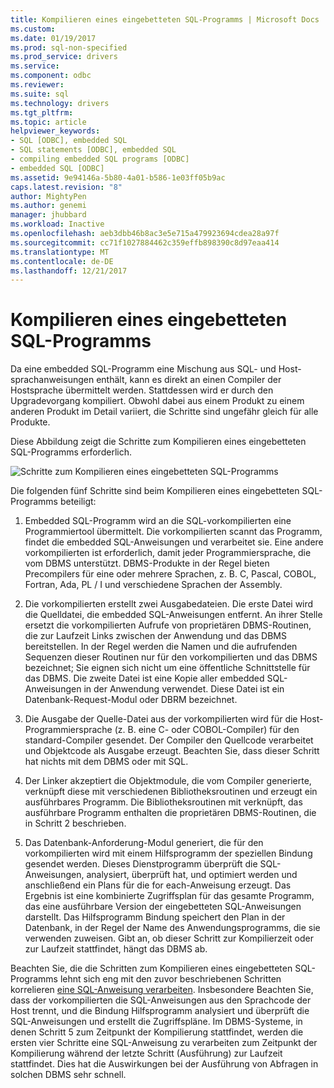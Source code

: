 ```yaml
---
title: Kompilieren eines eingebetteten SQL-Programms | Microsoft Docs
ms.custom: 
ms.date: 01/19/2017
ms.prod: sql-non-specified
ms.prod_service: drivers
ms.service: 
ms.component: odbc
ms.reviewer: 
ms.suite: sql
ms.technology: drivers
ms.tgt_pltfrm: 
ms.topic: article
helpviewer_keywords:
- SQL [ODBC], embedded SQL
- SQL statements [ODBC], embedded SQL
- compiling embedded SQL programs [ODBC]
- embedded SQL [ODBC]
ms.assetid: 9e94146a-5b80-4a01-b586-1e03ff05b9ac
caps.latest.revision: "8"
author: MightyPen
ms.author: genemi
manager: jhubbard
ms.workload: Inactive
ms.openlocfilehash: aeb3dbb46b8ac3e5e715a479923694cdea28a97f
ms.sourcegitcommit: cc71f1027884462c359effb898390c8d97eaa414
ms.translationtype: MT
ms.contentlocale: de-DE
ms.lasthandoff: 12/21/2017
---
```

# <a name="compiling-an-embedded-sql-program"></a>Kompilieren eines eingebetteten SQL-Programms
Da eine embedded SQL-Programm eine Mischung aus SQL- und Host-sprachanweisungen enthält, kann es direkt an einen Compiler der Hostsprache übermittelt werden. Stattdessen wird er durch den Upgradevorgang kompiliert. Obwohl dabei aus einem Produkt zu einem anderen Produkt im Detail variiert, die Schritte sind ungefähr gleich für alle Produkte.  
  
 Diese Abbildung zeigt die Schritte zum Kompilieren eines eingebetteten SQL-Programms erforderlich.  
  
 ![Schritte zum Kompilieren eines eingebetteten SQL-Programms](../../odbc/reference/media/pr02.gif "pr02")  
  
 Die folgenden fünf Schritte sind beim Kompilieren eines eingebetteten SQL-Programms beteiligt:  
  
1.  Embedded SQL-Programm wird an die SQL-vorkompilierten eine Programmiertool übermittelt. Die vorkompilierten scannt das Programm, findet die embedded SQL-Anweisungen und verarbeitet sie. Eine andere vorkompilierten ist erforderlich, damit jeder Programmiersprache, die vom DBMS unterstützt. DBMS-Produkte in der Regel bieten Precompilers für eine oder mehrere Sprachen, z. B. C, Pascal, COBOL, Fortran, Ada, PL / I und verschiedene Sprachen der Assembly.  
  
2.  Die vorkompilierten erstellt zwei Ausgabedateien. Die erste Datei wird die Quelldatei, die embedded SQL-Anweisungen entfernt. An ihrer Stelle ersetzt die vorkompilierten Aufrufe von proprietären DBMS-Routinen, die zur Laufzeit Links zwischen der Anwendung und das DBMS bereitstellen. In der Regel werden die Namen und die aufrufenden Sequenzen dieser Routinen nur für den vorkompilierten und das DBMS bezeichnet; Sie eignen sich nicht um eine öffentliche Schnittstelle für das DBMS. Die zweite Datei ist eine Kopie aller embedded SQL-Anweisungen in der Anwendung verwendet. Diese Datei ist ein Datenbank-Request-Modul oder DBRM bezeichnet.  
  
3.  Die Ausgabe der Quelle-Datei aus der vorkompilierten wird für die Host-Programmiersprache (z. B. eine C- oder COBOL-Compiler) für den standard-Compiler gesendet. Der Compiler den Quellcode verarbeitet und Objektcode als Ausgabe erzeugt. Beachten Sie, dass dieser Schritt hat nichts mit dem DBMS oder mit SQL.  
  
4.  Der Linker akzeptiert die Objektmodule, die vom Compiler generierte, verknüpft diese mit verschiedenen Bibliotheksroutinen und erzeugt ein ausführbares Programm. Die Bibliotheksroutinen mit verknüpft, das ausführbare Programm enthalten die proprietären DBMS-Routinen, die in Schritt 2 beschrieben.  
  
5.  Das Datenbank-Anforderung-Modul generiert, die für den vorkompilierten wird mit einem Hilfsprogramm der speziellen Bindung gesendet werden. Dieses Dienstprogramm überprüft die SQL-Anweisungen, analysiert, überprüft hat, und optimiert werden und anschließend ein Plans für die for each-Anweisung erzeugt. Das Ergebnis ist eine kombinierte Zugriffsplan für das gesamte Programm, das eine ausführbare Version der eingebetteten SQL-Anweisungen darstellt. Das Hilfsprogramm Bindung speichert den Plan in der Datenbank, in der Regel der Name des Anwendungsprogramms, die sie verwenden zuweisen. Gibt an, ob dieser Schritt zur Kompilierzeit oder zur Laufzeit stattfindet, hängt das DBMS ab.  
  
 Beachten Sie, die die Schritten zum Kompilieren eines eingebetteten SQL-Programms lehnt sich eng mit den zuvor beschriebenen Schritten korrelieren [eine SQL-Anweisung verarbeiten](../../odbc/reference/processing-a-sql-statement.md). Insbesondere Beachten Sie, dass der vorkompilierten die SQL-Anweisungen aus den Sprachcode der Host trennt, und die Bindung Hilfsprogramm analysiert und überprüft die SQL-Anweisungen und erstellt die Zugriffspläne. Im DBMS-Systeme, in denen Schritt 5 zum Zeitpunkt der Kompilierung stattfindet, werden die ersten vier Schritte eine SQL-Anweisung zu verarbeiten zum Zeitpunkt der Kompilierung während der letzte Schritt (Ausführung) zur Laufzeit stattfindet. Dies hat die Auswirkungen bei der Ausführung von Abfragen in solchen DBMS sehr schnell.
